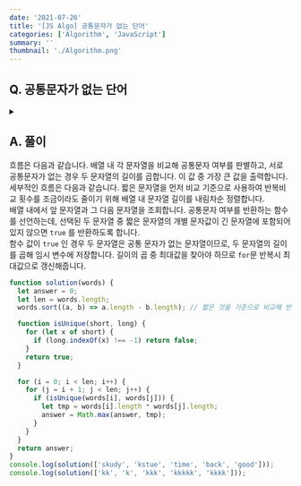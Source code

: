 ```yaml
---
date: '2021-07-26'
title: '[JS Algo] 공통문자가 없는 단어'
categories: ['Algorithm', 'JavaScript']
summary: ''
thumbnail: './Algorithm.png'
---
```


## Q. 공통문자가 없는 단어

<details>
<summary></summary>
<div markdown="1">

N개의 문자열이 주어지면 서로 공통문자가 없는 두 문자열을 선택해 두 문자열의 길이를 곱했
을 때 최댓값을 출력하는 프로그램을 작성하세요.

</div>
</details>

## A. 풀이

흐름은 다음과 같습니다. 배열 내 각 문자열을 비교해 공통문자 여부를 판별하고, 서로 공통문자가 없는 경우 두 문자열의 길이를 곱합니다. 이 값 중 가장 큰 값을 출력합니다. <br>
세부적인 흐름은 다음과 같습니다. 짧은 문자열을 먼저 비교 기준으로 사용하여 반복비교 횟수를 조금이라도 줄이기 위해 배열 내 문자열 길이를 내림차순 정렬합니다. <br>
배열 내에서 앞 문자열과 그 다음 문자열을 조회합니다. 공통문자 여부를 반환하는 함수를 선언하는데, 선택된 두 문자열 중 짧은 문자열의 개별 문자값이 긴 문자열에 포함되어 있지 않으면 `true` 를 반환하도록 합니다. <br>
함수 값이 `true` 인 경우 두 문자열은 공통 문자가 없는 문자열이므로, 두 문자열의 길이를 곱해 임시 변수에 저장합니다. 길이의 곱 중 최대값을 찾아야 하므로 `for`문 반복시 최대값으로 갱신해줍니다.

```javascript
function solution(words) {
  let answer = 0;
  let len = words.length;
  words.sort((a, b) => a.length - b.length); // 짧은 것을 기준으로 비교해 반복비교 횟수 줄임

  function isUnique(short, long) {
    for (let x of short) {
      if (long.indexOf(x) !== -1) return false;
    }
    return true;
  }

  for (i = 0; i < len; i++) {
    for (j = i + 1; j < len; j++) {
      if (isUnique(words[i], words[j])) {
        let tmp = words[i].length * words[j].length;
        answer = Math.max(answer, tmp);
      }
    }
  }
  return answer;
}
console.log(solution(['skudy', 'kstue', 'time', 'back', 'good']));
console.log(solution(['kk', 'k', 'kkk', 'kkkkk', 'kkkk']));
```

